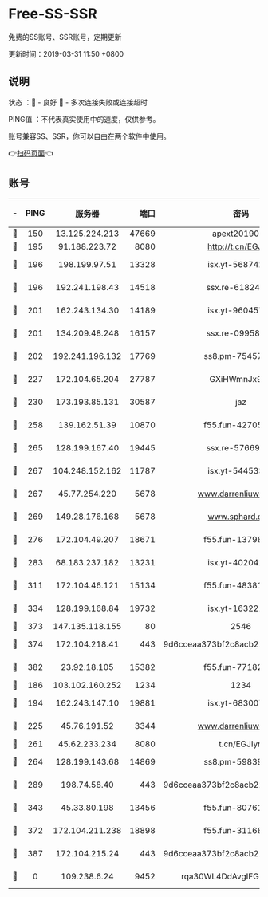 # Free-SS-SSR

免费的SS账号、SSR账号，定期更新

更新时间：2019-03-31 11:50 +0800

## 说明

状态     ：🙂 - 良好 🙁 - 多次连接失败或连接超时

PING值   ：不代表真实使用中的速度，仅供参考。

账号兼容SS、SSR，你可以自由在两个软件中使用。

👉[扫码页面](https://liesauer.github.io/Free-SS-SSR/)👈

## 账号

|-|PING|服务器|端口|密码|加密方式|区域|
|:----:|:----:|:-----:|-----:|:----:|:----:|:----:|
|🙂|150|13.125.224.213|47669|apext2019001|chacha20|KR|
|🙂|195|91.188.223.72|8080|http://t.cn/EGJIyrl|rc4-md5|RU|
|🙂|196|198.199.97.51|13328|isx.yt-56874296|aes-256-cfb|US|
|🙂|196|192.241.198.43|14518|ssx.re-61824417|aes-256-cfb|US|
|🙂|201|162.243.134.30|14189|isx.yt-96045738|aes-256-cfb|US|
|🙂|201|134.209.48.248|16157|ssx.re-09958168|aes-256-cfb|US|
|🙂|202|192.241.196.132|17769|ss8.pm-75457473|aes-256-cfb|US|
|🙂|227|172.104.65.204|27787|GXiHWmnJx94S|aes-256-cfb|JP|
|🙂|230|173.193.85.131|30587|jaz|aes-256-cfb|US|
|🙂|258|139.162.51.39|10870|f55.fun-42705355|aes-256-cfb|SG|
|🙂|265|128.199.167.40|19445|ssx.re-57669332|aes-256-cfb|SG|
|🙂|267|104.248.152.162|11787|isx.yt-54453329|aes-256-cfb|SG|
|🙂|267|45.77.254.220|5678|www.darrenliuwei.com|aes-256-cfb|SG|
|🙂|269|149.28.176.168|5678|www.sphard.com|aes-256-cfb|AU|
|🙂|276|172.104.49.207|18671|f55.fun-13798673|aes-256-cfb|SG|
|🙂|283|68.183.237.182|13231|isx.yt-40204239|aes-256-cfb|SG|
|🙂|311|172.104.46.121|15134|f55.fun-48381477|aes-256-cfb|SG|
|🙂|334|128.199.168.84|19732|isx.yt-16322176|aes-256-cfb|SG|
|🙂|373|147.135.118.155|80|2546|chacha20|US|
|🙂|374|172.104.218.41|443|9d6cceaa373bf2c8acb22e60b6a58be6|aes-256-cfb|US|
|🙂|382|23.92.18.105|15382|f55.fun-77182272|aes-256-cfb|US|
|🙂|186|103.102.160.252|1234|1234|rc4-md5|JP|
|🙂|194|162.243.147.10|19881|isx.yt-68300799|aes-256-cfb|US|
|🙂|225|45.76.191.52|3344|www.darrenliuwei.com|aes-256-cfb|JP|
|🙂|261|45.62.233.234|8080|t.cn/EGJIyrl|rc4-md5|CA|
|🙂|264|128.199.143.68|14869|ss8.pm-59839550|aes-256-cfb|SG|
|🙂|289|198.74.58.40|443|9d6cceaa373bf2c8acb22e60b6a58be6|aes-256-cfb|US|
|🙂|343|45.33.80.198|13456|f55.fun-80761096|aes-256-cfb|US|
|🙂|372|172.104.211.238|18898|f55.fun-31168082|aes-256-cfb|US|
|🙂|387|172.104.215.24|443|9d6cceaa373bf2c8acb22e60b6a58be6|aes-256-cfb|US|
|🙁|0|109.238.6.24|9452|rqa30WL4DdAvgIFG6Fs3znzTa|aes-256-cfb|FR|
